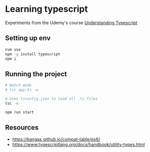 # Learning typescript

Experiments from the Udemy's course [Understanding Typescript](https://www.udemy.com/course/understanding-typescript/)

## Setting up env

```bash
nvm use
npm -g install typescript
npm i
```

## Running the project

```bash
# Watch mode
# tsc app.ts -w

# Uses tsconfig.json to load all .ts files
tsc -w

npm run start

```

## Resources

- https://kangax.github.io/compat-table/es6/
- https://www.typescriptlang.org/docs/handbook/utility-types.html

